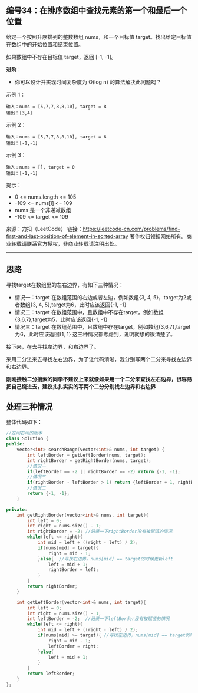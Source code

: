 ## 编号34：在排序数组中查找元素的第一个和最后一个位置

给定一个按照升序排列的整数数组 nums，和一个目标值 target。找出给定目标值在数组中的开始位置和结束位置。

如果数组中不存在目标值 target，返回 [-1, -1]。

**进阶**：

* 你可以设计并实现时间复杂度为 O(log n) 的算法解决此问题吗？
 

示例 1：
```
输入：nums = [5,7,7,8,8,10], target = 8
输出：[3,4]
```
示例 2：
```
输入：nums = [5,7,7,8,8,10], target = 6
输出：[-1,-1]
```
示例 3：
```
输入：nums = [], target = 0
输出：[-1,-1] 
```
提示：

* 0 <= nums.length <= 105
* -109 <= nums[i] <= 109
* nums 是一个非递减数组
* -109 <= target <= 109

来源：力扣（LeetCode）
链接：https://leetcode-cn.com/problems/find-first-and-last-position-of-element-in-sorted-array
著作权归领扣网络所有。商业转载请联系官方授权，非商业转载请注明出处。

---
## 思路

寻找target在数组里的左右边界，有如下三种情况：

* 情况一：target 在数组范围的右边或者左边，例如数组{3, 4, 5}，target为2或者数组{3, 4, 5},target为6，此时应该返回{-1, -1}
* 情况二：target 在数组范围中，且数组中不存在target，例如数组{3,6,7},target为5，此时应该返回{-1, -1}
* 情况三：target 在数组范围中，且数组中存在target，例如数组{3,6,7},target为6，此时应该返回{1, 1}
这三种情况都考虑到，说明就想的很清楚了。

接下来，在去寻找左边界，和右边界了。

采用二分法来去寻找左右边界，为了让代码清晰，我分别写两个二分来寻找左边界和右边界。

**刚刚接触二分搜索的同学不建议上来就像如果用一个二分来查找左右边界，很容易把自己绕进去，建议扎扎实实的写两个二分分别找左边界和右边界**

## 处理三种情况

整体代码如下：
```c++
//左闭右闭的版本
class Solution {
public:
    vector<int> searchRange(vector<int>& nums, int target) {
        int leftBorder = getLeftBorder(nums, target);
        int rightBorder = getRightBorder(nums, target);
        //情况一
        if(leftBorder == -2 || rightBorder == -2) return {-1, -1};
        //情况三
        if(rightBorder - leftBorder > 1) return {leftBorder + 1, rightBorder - 1};
        //情况二
        return {-1, -1};
    }

private:
    int getRightBorder(vector<int>& nums, int target){
        int left = 0;
        int right = nums.size() - 1;
        int rightBorder = -2; //记录一下rightBorder没有被赋值的情况
        while(left <= right){
            int mid = left + ((right - left) / 2);
            if(nums[mid] > target){
                right = mid - 1;
            }else{  //寻找右边界，nums[mid] == target的时候更新left
                left = mid + 1;
                rightBorder = left;
            } 
        }
        return rightBorder;
    }

    int getLeftBorder(vector<int>& nums, int target){
        int left = 0;
        int right = nums.size() - 1;
        int leftBorder = -2;  //记录一下leftBorder没有被赋值的情况
        while(left <= right){
            int mid = left + ((right - left) / 2);
            if(nums[mid] >= target){ //寻找左边界，nums[mid] == target的时候更新right
                right = mid - 1;
                leftBorder = right;
            }else{
                left = mid + 1;
            }
        }
        return leftBorder;
    }
};
```